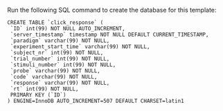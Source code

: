 Run the following SQL command to create the database for this template:

	CREATE TABLE `click_response` (
	 `ID` int(99) NOT NULL AUTO_INCREMENT,
	 `server_timestamp` timestamp NOT NULL DEFAULT CURRENT_TIMESTAMP,
	 `paradigm` varchar(99) NOT NULL,
	 `experiment_start_time` varchar(99) NOT NULL,
	 `subject_nr` int(99) NOT NULL,
	 `trial_number` int(99) NOT NULL,
	 `stimuli_number` int(99) NOT NULL,
	 `probe` varchar(99) NOT NULL,
	 `code` varchar(99) NOT NULL,
	 `response` varchar(99) NOT NULL,
	 `rt` int(99) NOT NULL,
	 PRIMARY KEY (`ID`)
	) ENGINE=InnoDB AUTO_INCREMENT=507 DEFAULT CHARSET=latin1

